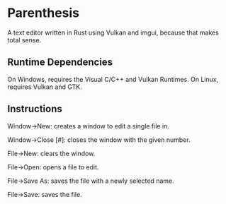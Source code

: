 # Parenthesis
A text editor written in Rust using Vulkan and imgui, because that makes total sense.
## Runtime Dependencies
On Windows, requires the Visual C/C++ and Vulkan Runtimes.
On Linux, requires Vulkan and GTK.
## Instructions
Window->New: creates a window to edit a single file in.

Window->Close \[\#\]: closes the window with the given number.

File->New: clears the window.

File->Open: opens a file to edit.

File->Save As: saves the file with a newly selected name.

File->Save: saves the file.